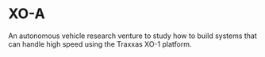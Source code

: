 # XO-A

An autonomous vehicle research venture to study how to build systems that can handle high speed using the Traxxas XO-1 platform.
